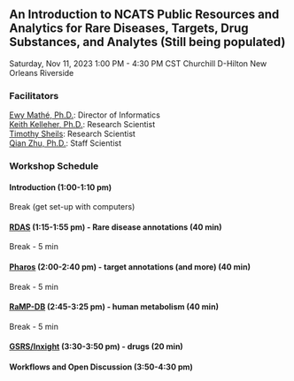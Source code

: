 ## An Introduction to NCATS Public Resources and Analytics for Rare Diseases, Targets, Drug Substances, and Analytes (Still being populated)
Saturday, Nov 11, 2023 1:00 PM - 4:30 PM CST
Churchill D-Hilton New Orleans Riverside

### Facilitators <a id = facilitators></a>
[Ewy Mathé, Ph.D.](https://ncats.nih.gov/staff/mathee): Director of Informatics <br>
[Keith Kelleher, Ph.D.](https://ncats.nih.gov/preclinical/core/informatics/informatics-scientists-software-developers): Research Scientist <br>
[Timothy Sheils](https://ncats.nih.gov/staff/sheilstk): Research Scientist <br>
[Qian Zhu, Ph.D.](https://ncats.nih.gov/staff/zhuqn): Staff Scientist <br>

### Workshop Schedule <a id = schedule></a>
#### Introduction (1:00-1:10 pm)

Break (get set-up with computers)

#### [RDAS](/202311_AMIA_Workshop/RDAS/README.md) (1:15-1:55 pm)  - Rare disease annotations (40 min)

Break - 5 min

#### [Pharos](/202311_AMIA_Workshop/Pharos/README.md) (2:00-2:40 pm) - target annotations (and more) (40 min)

Break - 5 min

#### [RaMP-DB](/202311_AMIA_Workshop/RaMP/README.md) (2:45-3:25 pm) - human metabolism (40 min)

Break - 5 min


#### [GSRS/Inxight](/202311_AMIA_Workshop/GSRS-Inxight/README.md) (3:30-3:50 pm) - drugs (20 min)

#### Workflows and Open Discussion (3:50-4:30 pm)


